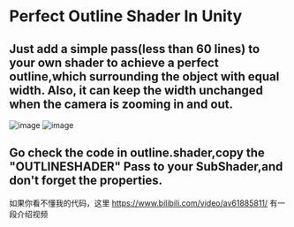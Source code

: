 # Perfect Outline Shader In Unity
## Just add a simple pass(less than 60 lines) to your own shader to achieve a perfect outline,which surrounding the object with equal width. Also, it can keep the width unchanged when the camera is zooming in and out.

![image](https://github.com/blightue/Perfect-Outline-Shader-In-Unity/blob/master/OutlineNoText.png)
![image](https://github.com/blightue/Perfect-Outline-Shader-In-Unity/blob/master/OutlineNoTextBlue.png)

## Go check the code in outline.shader,copy the "OUTLINESHADER" Pass to your SubShader,and don't forget the properties.

如果你看不懂我的代码，这里 https://www.bilibili.com/video/av61885811/ 有一段介绍视频
